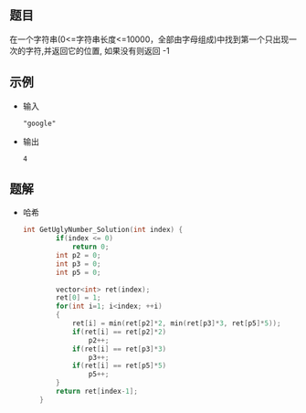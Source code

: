 ## 题目

在一个字符串(0<=字符串长度<=10000，全部由字母组成)中找到第一个只出现一次的字符,并返回它的位置, 如果没有则返回 -1

## 示例

- 输入

  ```
  "google"
  ```

- 输出

  ```
  4
  ```

## 题解

- 哈希

  ```c++
  int GetUglyNumber_Solution(int index) {
          if(index <= 0)
              return 0;
          int p2 = 0;
          int p3 = 0;
          int p5 = 0;
          
          vector<int> ret(index);
          ret[0] = 1;
          for(int i=1; i<index; ++i)
          {
              ret[i] = min(ret[p2]*2, min(ret[p3]*3, ret[p5]*5));
              if(ret[i] == ret[p2]*2)
                  p2++;
              if(ret[i] == ret[p3]*3)
                  p3++;
              if(ret[i] == ret[p5]*5)
                  p5++;
          }
          return ret[index-1];
      }
  ```
  
  
  
  
  
  
  
  
  


